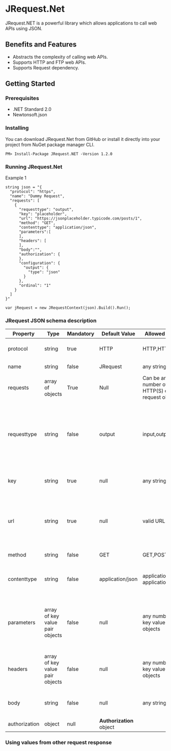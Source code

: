 # JRequest.Net
JRequest.NET is a powerful library which allows applications to call web APIs using JSON.
## Benefits and Features
* Abstracts the complexity of calling web APIs.
* Supports HTTP and FTP web APIs.
* Supports Request dependency.
## Getting Started
### Prerequisites
* .NET Standard 2.0
* Newtonsoft.json 
### Installing
You can download JRequest.Net from GitHub or install it directly into your project from NuGet package manager CLI.
```
PM> Install-Package JRequest.NET -Version 1.2.0
```
### Running JRequest.Net
Example 1
```
string json = "{
  "protocol": "https",
  "name": "Dummy Request",
  "requests": [
    {
      "requesttype": "output",
      "key": "placeholder",
      "url": "https://jsonplaceholder.typicode.com/posts/1",
      "method": "GET",
      "contenttype": "application/json",
      "parameters":[
      ],
      "headers": [
      ],
      "body":"",
      "authorization": {
      },
      "configuration": {
        "output": {
          "type": "json"
        }
      },
      "ordinal": "1"
    }
  ]
}"

var jRequest = new JRequestContext(json).Build().Run();
```
### JRequest JSON schema description
| Property | Type | Mandatory |	Default Value |	Allowed Values | Description |
| -------- | ---- | --------- | ------------- | ----------------- | -------- |
| protocol |	string |	true |	HTTP |	HTTP,HTTPS,FTP | The type of protocol that is used in the internet.
| name | string |	false | JRequest | any string | The name of the root JRequest object.
| requests | array of objects |	True |	Null | Can be any number of HTTP(S) or FTP request objects. | Collection of request objects.
| requesttype | string | false | output | input,output | **input:** The response data will be saved in the global storage and the values can be used by other requests. **output:** The response data will not be saved in the global storage and used by other requests.
| key | string | true | null | any string | Used to uniquely identify a request. Duplicate keys are not allowed.
| url | string | true | null | valid URL | A reference to a web resource. Parameter values can be included in the URL, however it is recommended to use the parameters property to add parameter values.
| method | string | false | GET | GET,POST | Methods used to send the request to a server.
| contenttype | string | false | application/json | application/json, application/xml | Indicates the media type of the resource. Content type can also be specified inside the header.
| parameters | array of key value pair objects | false | null | any number of key value paired objects | As an alternative of adding parameters in the url, it's recommended to add parameters in the parameters array in the format of {"key", "value"} pairs.
| headers | array of key value pair objects | false | null | any number of key value paired objects | Allows the request to send additional information to the server. Example: {"Authorization": "basic aGVsbG8gd29ybGQ="}
| body | string | false | null | any string | Used to send data to the server when request method is POST
| authorization | object | null | **Authorization** object | 
### Using values from other request response
